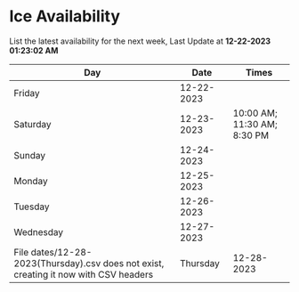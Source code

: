 # Ice Availability

List the latest availability for the next week, Last Update at **12-22-2023 01:23:02 AM**

| Day         | Date        | Times       |
| ----------- | ----------- | ----------- |
|Friday|12-22-2023||
|Saturday|12-23-2023|10:00 AM; 11:30 AM; 8:30 PM|
|Sunday|12-24-2023||
|Monday|12-25-2023||
|Tuesday|12-26-2023||
|Wednesday|12-27-2023||
File dates/12-28-2023(Thursday).csv does not exist, creating it now with CSV headers |Thursday|12-28-2023||
